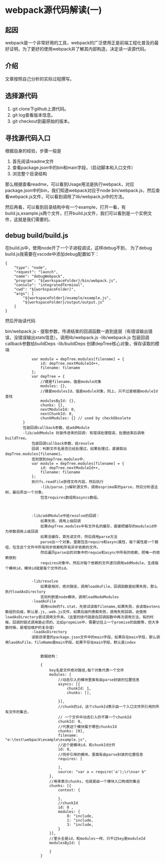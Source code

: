 # webpack源代码解读(一)
## 起因
webpack是一个非常好用的工具，webpack的广泛使用正是前端工程化普及的最好证明，为了更好的使用webpack并了解其内部构造，决定读一读源代码。

## 介绍
文章按照自己分析的实际过程撰写。

## 选择源代码
1. git clone下github上源代码。
2. git log查看版本信息。
3. git checkout到最原始的版本。

## 寻找源代码入口
根据自身的经验，步骤一般是
1. 首先阅读readme文件
2. 查看package.json中的bin和main字段，（启动脚本和入口文件）
3. 浏览整个目录结构

那么根据查看readme，可以看到Usage用法是执行webpack，对应package.json中的bin，我们知道webpack对应于node bin/webpack.js，然后查看webpack.js文件，可以看到调用了lib/webpack.js中的方法。

然后再看，可以看到目录结构中有一个example，打开一看，有build.js,example.js两个文件，打开build.js文件，我们可以看到是一个实例文件，这就是我们需要的。

## debug build/build.js
在build.js中，使用node开了一个子进程调试，这样debug不到，
为了debug build.js我需要在vscode中添加debug配置如下：

    {
        "type": "node",
        "request": "launch",
        "name": "debugWebpack",
        "program": "${workspaceFolder}/bin/webpack.js",
        "console": "integratedTerminal",
        "cwd": "${workspaceFolder}",
        "args": [
            "${workspaceFolder}/example/example.js",
            "${workspaceFolder}/output/output.js"
        ]
    }

然后开始读代码

bin/webpack.js - 提取参数，传递结束的回调函数一直到底层（有错误输出错误，没错误输出stats信息）。调用lib/webpack.js
    -lib/webpack.js 
       包装回调callback参数给buildDeps
        -lib/buildDeps 
            创建depTree核心对象，保存读取的模块

                var module = depTree.modules[filename] = {
                    id: depTree.nextModuleId++,
                    filename: filename
                };
            	var depTree = {
                    //键是filename，值是module对象
                    modules: {},
                    //键是modulesId，值是module对象，同上，只不过是根据moduleId查找
                    modulesById: {},
                    chunks: {},
                    nextModuleId: 0,
                    nextChunkId: 0,
                    chunkModules: {} // used by checkObsolete
            }
            包装回调callback参数，给addModule
            -lib/addModule 封装传进来的回调: 有错误处理错误，处理结束后调用buildTree。
                包装回调callback参数，给resolve 
                回调：判断文件名是否已经处理过，如果处理过，直接取出depTree.modules[filename]。
                否则放到depTree.modules中，
                var module = depTree.modules[filename] = {
                    id: depTree.nextModuleId++,
                    filename: filename
                };
                执行fs.readFile获得文件内容，然后执行
                    -lib/parse.js解析源文件，调用esprima库的parse，然后分析语法树，最后弄出一个对象，
                    包含requires数组和asyncs数组。



                -lib/addModule中给resolve的回调：
                    如果失败，调用上级回调
                    如果depTree.modules中有文件名的缓存，直接把缓存的moduleid作为参数调用上级回调
                    如果没缓存，首先读文件，然后调用parse方法
                    parse出一个对象，里面包含require和async属性，每个属性是一个数组，包含这个文件中所有同步依赖和所有异步依赖的文件。
                    然后遍历parse出的对象中的requie和async中所有的依赖，把唯一的依赖放到
                    requires对象中。然后对每个依赖的文件递归调用addModule，生成每个模块id，模块id就是每个文件的id。


                -lib/resolve 
                    如果是相对，绝对路径，调用loadAsFile，回调函数是如果失败，那么执行loadAsDirectory
                    否则判断是node模块，调用loadNodeModules
                -loadAsFile
                    调用node的fs.stat，先尝试读取filename,如果失败，会读取extens数组的后缀，默认是.js,.web.js文件，如果后缀列表都失败，调用失败回调，会使用loadAsDirectory尝试调用文件夹。（这里的技巧就是在回调函数中再次调用方法，有的时候，回调的链式调用是必须的，比如propmise中，需要记住上一个promise的函数等，但大多数时候，是增加维护的复杂度）
                -loadAsDirectory
                读取目录里的package.json文件中的main字段，如果存在main字段，那么调用laodAsFile，fileName是main字段，如果不存在main字段，默认是index
                    

                    数据结构：
                    
                    {
                        key名是文件绝对路径,每个对象代表一个文件
                        modules: {
                            //动态引入的模块里面有由parse封装的位置信息
                            asyncs: [{
                                chunkId: 1,
                                chunks: [],

                            }],
                            //chunk的id，这个chunkId表示由一个入口文件所引用的所有文件的集合，
                            // 一个文件中动态引入的不算一个chunkId
                            chunkId: 0,
                            //代表这个模块属于哪些chunksId
                            chunks: [0],
                            filename: "e:\test\webpack\example\example.js",
                            //这个是模块id，和chunkId分开
                            id: 0,
                            //同步引用的模块，里面有由parse封装的位置信息
                            requires: [

                            ],
                            source: "var a = require('a');\r\nvar b"
                        },
                        //用来表示chunks，也就是由一个模块入口构成的集合
                        chunks: [{
                            context: {

                            },
                            //chunkId
                            id: 0 ,
                            modules: {
                                0: "include,
                                1: "include,
                                3: "include,
                            }
                        }],
                        //里头全是id，和modules一样，只不过key是moduleId
                        modulesById: {

                        }
                    }
